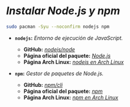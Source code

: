 <!-- Autor: Daniel Benjamin Perez Morales -->
<!-- GitHub: https://github.com/DanielPerezMoralesDev13 -->
<!-- Correo electrónico: danielperezdev@proton.me -->

# ***Instalar Node.js y npm***

```bash
sudo pacman -Syu --noconfirm nodejs npm
```

- **`nodejs`:** *Entorno de ejecución de JavaScript.*
  - **GitHub:** *[nodejs/node](https://github.com/nodejs/node)*
  - **Página oficial del paquete:** *[Node.js](https://nodejs.org/en/)*
  - **Página Arch Linux:** *[nodejs en Arch Linux](https://archlinux.org/packages/extra/x86_64/nodejs/ "https://archlinux.org/packages/extra/x86_64/nodejs/")*

- **`npm`:** *Gestor de paquetes de Node.js.*
  - **GitHub:** *[npm/cli](https://github.com/npm/cli)*
  - **Página oficial del paquete:** *[npm](https://www.npmjs.com/)*
  - **Página Arch Linux:** *[npm en Arch Linux](https://archlinux.org/packages/extra/any/npm/ "https://archlinux.org/packages/extra/any/npm/")*
